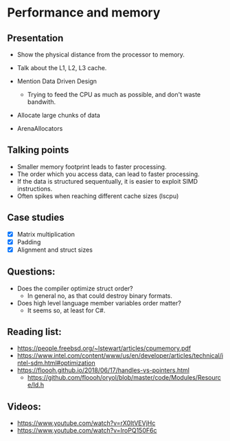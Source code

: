 # Performance and memory

## Presentation

- Show the physical distance from the processor to memory.
- Talk about the L1, L2, L3 cache.
- Mention Data Driven Design
    - Trying to feed the CPU as much as possible, and don't waste bandwith.

- Allocate large chunks of data
- ArenaAllocators

## Talking points

* Smaller memory footprint leads to faster processing.
* The order which you access data, can lead to faster processing.
* If the data is structured sequentually, it is easier to exploit SIMD instructions.
* Often spikes when reaching different cache sizes (lscpu)

## Case studies

- [X] Matrix multiplication 
- [X] Padding
- [X] Alignment and struct sizes

## Questions:
- Does the compiler optimize struct order?
    - In general no, as that could destroy binary formats.
- Does high level language member variables order matter?
    - It seems so, at least for C#.

## Reading list:

- https://people.freebsd.org/~lstewart/articles/cpumemory.pdf
- https://www.intel.com/content/www/us/en/developer/articles/technical/intel-sdm.html#optimization
- https://floooh.github.io/2018/06/17/handles-vs-pointers.html
    - https://github.com/floooh/oryol/blob/master/code/Modules/Resource/Id.h

## Videos:
- https://www.youtube.com/watch?v=rX0ItVEVjHc
- https://www.youtube.com/watch?v=IroPQ150F6c
